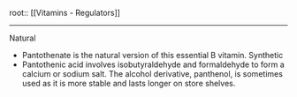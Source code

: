 root:: [[Vitamins - Regulators]]



---

Natural
- Pantothenate is the natural version of this essential B vitamin.
Synthetic
- Pantothenic acid involves isobutyraldehyde and formaldehyde to form a calcium or sodium salt. The alcohol derivative, panthenol, is sometimes used as it is more stable and lasts longer on store shelves.